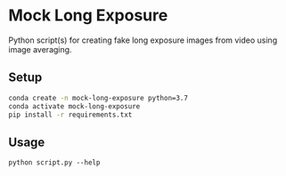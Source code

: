 # Mock Long Exposure

Python script(s) for creating fake long exposure images from video using image averaging.

## Setup

```bash
conda create -n mock-long-exposure python=3.7
conda activate mock-long-exposure
pip install -r requirements.txt
```

## Usage

```
python script.py --help
```
